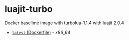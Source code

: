 # luajit-turbo
Docker baselime image with turbolua-1.1.4 with luajit 2.0.4

* [`latest` (Dockerfile)](https://github.com/phedoreanu/luajit-turbo/blob/master/Dockerfile) - _x86_64_

